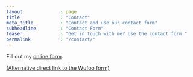```yaml
---
layout              : page
title               : "Contact"
meta_title          : "Contact and use our contact form"
subheadline         : "Contact Form"
teaser              : "Get in touch with me? Use the contact form."
permalink           : "/contact/"
---
```

<div id="wufoo-z1l5mgbv1u31jmh"> Fill out my <a href="https://karlwilcox.wufoo.com/forms/z1l5mgbv1u31jmh">online form</a>. </div> <script type="text/javascript"> var z1l5mgbv1u31jmh; (function(d, t) { var s = d.createElement(t), options = { 'userName':'karlwilcox', 'formHash':'z1l5mgbv1u31jmh', 'autoResize':true, 'height':'435', 'async':true, 'host':'wufoo.com', 'header':'show', 'ssl':true }; s.src = ('https:' == d.location.protocol ?'https://':'http://') + 'secure.wufoo.com/scripts/embed/form.js'; s.onload = s.onreadystatechange = function() { var rs = this.readyState; if (rs) if (rs != 'complete') if (rs != 'loaded') return; try { z1l5mgbv1u31jmh = new WufooForm(); z1l5mgbv1u31jmh.initialize(options); z1l5mgbv1u31jmh.display(); } catch (e) { } }; var scr = d.getElementsByTagName(t)[0], par = scr.parentNode; par.insertBefore(s, scr); })(document, 'script'); </script>

[(Alternative direct link to the Wufoo form)](https://karlwilcox.wufoo.com/forms/z1l5mgbv1u31jmh/)
